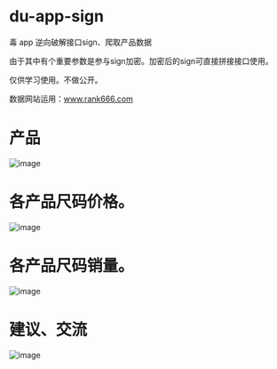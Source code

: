 # du-app-sign
毒 app
逆向破解接口sign、爬取产品数据

由于其中有个重要参数是参与sign加密。加密后的sign可直接拼接接口使用。

仅供学习使用。不做公开。

数据网站运用：www.rank666.com

# 产品
![image](https://github.com/levislin2016/du-app-sign/blob/master/product.png)

# 各产品尺码价格。
![image](https://github.com/levislin2016/du-app-sign/blob/master/size.png)

# 各产品尺码销量。
![image](https://github.com/levislin2016/du-app-sign/blob/master/sold.png)


# 建议、交流
![image](https://github.com/levislin2016/du-app-sign/blob/master/wechat.jpg)
